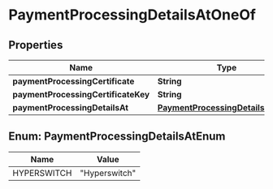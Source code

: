 

# PaymentProcessingDetailsAtOneOf


## Properties

| Name | Type | Description | Notes |
|------------ | ------------- | ------------- | -------------|
|**paymentProcessingCertificate** | **String** |  |  |
|**paymentProcessingCertificateKey** | **String** |  |  |
|**paymentProcessingDetailsAt** | [**PaymentProcessingDetailsAtEnum**](#PaymentProcessingDetailsAtEnum) |  |  |



## Enum: PaymentProcessingDetailsAtEnum

| Name | Value |
|---- | -----|
| HYPERSWITCH | &quot;Hyperswitch&quot; |




